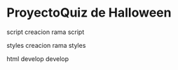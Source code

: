 # ProyectoQuiz de Halloween
script
creacion rama script

styles
creacion rama styles

html
develop
develop
